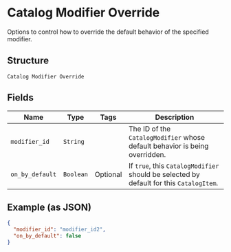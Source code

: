 
# Catalog Modifier Override

Options to control how to override the default behavior of the specified modifier.

## Structure

`Catalog Modifier Override`

## Fields

| Name | Type | Tags | Description |
|  --- | --- | --- | --- |
| `modifier_id` | `String` |  | The ID of the `CatalogModifier` whose default behavior is being overridden. |
| `on_by_default` | `Boolean` | Optional | If `true`, this `CatalogModifier` should be selected by default for this `CatalogItem`. |

## Example (as JSON)

```json
{
  "modifier_id": "modifier_id2",
  "on_by_default": false
}
```

